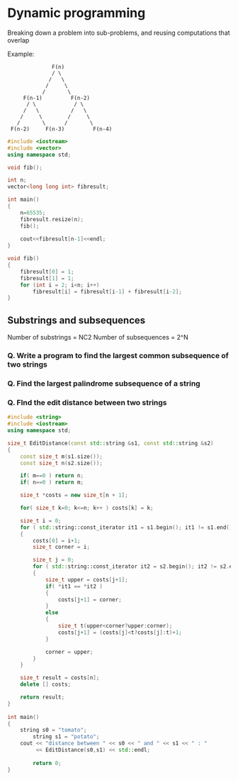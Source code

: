 # Dynamic programming
Breaking down a problem into sub-problems, and reusing computations that overlap

Example:
```
              F(n)
              / \
             /   \
            /     \
           /       \
     F(n-1)         F(n-2)
      / \            / \
     /   \          /   \
    /     \        /     \
   /       \      /       \
 F(n-2)     F(n-3)         F(n-4)
```

```c++
#include <iostream>
#include <vector>
using namespace std;

void fib();

int n;
vector<long long int> fibresult;

int main()
{
	n=65535;
	fibresult.resize(n);
	fib();
	
	cout<<fibresult[n-1]<<endl;
}

void fib()
{
	fibresult[0] = 1;
	fibresult[1] = 1;
	for (int i = 2; i<n; i++)
		fibresult[i] = fibresult[i-1] + fibresult[i-2];
}
```

## Substrings and subsequences
Number of substrings = NC2
Number of subsequences = 2^N

### Q. Write a program to find the largest common subsequence of two strings

### Q. Find the largest palindrome subsequence of a string

### Q. FInd the edit distance between two strings

```c++
#include <string>
#include <iostream>
using namespace std;

size_t EditDistance(const std::string &s1, const std::string &s2)
{
	const size_t m(s1.size());
	const size_t n(s2.size());

	if( m==0 ) return n;
	if( n==0 ) return m;

	size_t *costs = new size_t[n + 1];

	for( size_t k=0; k<=n; k++ ) costs[k] = k;

	size_t i = 0;
	for ( std::string::const_iterator it1 = s1.begin(); it1 != s1.end(); ++it1, ++i )
	{
		costs[0] = i+1;
		size_t corner = i;

		size_t j = 0;
		for ( std::string::const_iterator it2 = s2.begin(); it2 != s2.end(); ++it2, ++j )
		{
			size_t upper = costs[j+1];
			if( *it1 == *it2 )
			{
				costs[j+1] = corner;
			}
			else
			{
				size_t t(upper<corner?upper:corner);
				costs[j+1] = (costs[j]<t?costs[j]:t)+1;
			}

			corner = upper;
		}
	}

	size_t result = costs[n];
	delete [] costs;

	return result;
}
 
int main()
{
	string s0 = "tomato";
		string s1 = "potato";
	cout << "distance between " << s0 << " and " << s1 << " : " 
		 << EditDistance(s0,s1) << std::endl;
 
		return 0;
}
```